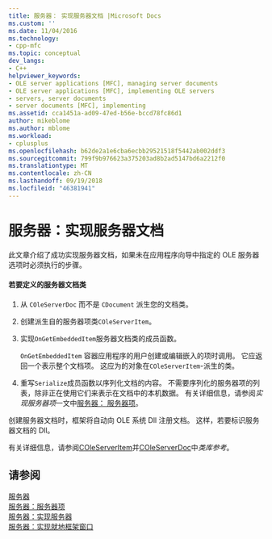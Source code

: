 ```yaml
---
title: 服务器： 实现服务器文档 |Microsoft Docs
ms.custom: ''
ms.date: 11/04/2016
ms.technology:
- cpp-mfc
ms.topic: conceptual
dev_langs:
- C++
helpviewer_keywords:
- OLE server applications [MFC], managing server documents
- OLE server applications [MFC], implementing OLE servers
- servers, server documents
- server documents [MFC], implementing
ms.assetid: cca1451a-ad09-47ed-b56e-bccd78fc86d1
author: mikeblome
ms.author: mblome
ms.workload:
- cplusplus
ms.openlocfilehash: b62de2a1e6cba6ecbb29521518f5442ab002ddf3
ms.sourcegitcommit: 799f9b976623a375203ad8b2ad5147bd6a2212f0
ms.translationtype: MT
ms.contentlocale: zh-CN
ms.lasthandoff: 09/19/2018
ms.locfileid: "46381941"
---
```

# <a name="servers-implementing-server-documents"></a>服务器：实现服务器文档

此文章介绍了成功实现服务器文档，如果未在应用程序向导中指定的 OLE 服务器选项时必须执行的步骤。

#### <a name="to-define-a-server-document-class"></a>若要定义的服务器文档类

1. 从 `COleServerDoc` 而不是 `CDocument` 派生您的文档类。

1. 创建派生自的服务器项类`COleServerItem`。

1. 实现`OnGetEmbeddedItem`服务器文档类的成员函数。

     `OnGetEmbeddedItem` 容器应用程序的用户创建或编辑嵌入的项时调用。 它应返回一个表示整个文档项。 这应为的对象在`COleServerItem`-派生的类。

1. 重写`Serialize`成员函数以序列化文档的内容。 不需要序列化的服务器项的列表，除非正在使用它们来表示在文档中的本机数据。 有关详细信息，请参阅*实现服务器项*一文中[服务器： 服务器项](../mfc/servers-server-items.md)。

创建服务器文档时，框架将自动向 OLE 系统 Dll 注册文档。 这样，若要标识服务器文档的 Dll。

有关详细信息，请参阅[COleServerItem](../mfc/reference/coleserveritem-class.md)并[COleServerDoc](../mfc/reference/coleserverdoc-class.md)中*类库参考*。

## <a name="see-also"></a>请参阅

[服务器](../mfc/servers.md)<br/>
[服务器：服务器项](../mfc/servers-server-items.md)<br/>
[服务器：实现服务器](../mfc/servers-implementing-a-server.md)<br/>
[服务器：实现就地框架窗口](../mfc/servers-implementing-in-place-frame-windows.md)

